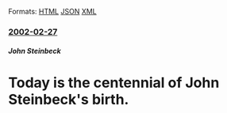 
Formats: [HTML](/news/2002/02/27/today-is-the-centennial-of-john-steinbeck-s-birth.html)  [JSON](/news/2002/02/27/today-is-the-centennial-of-john-steinbeck-s-birth.json)  [XML](/news/2002/02/27/today-is-the-centennial-of-john-steinbeck-s-birth.xml)  

### [2002-02-27](/news/2002/02/27/index.md)

##### John Steinbeck
#  Today is the centennial of John Steinbeck's birth.



